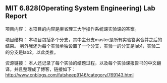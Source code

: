 MIT 6.828(Operating System Engineering) Lab Report 
---

项目内容：
  本项目的内容是麻省理工大学操作系统课实验课的答案。

项目结构：
  本项目包括多个分支，其中主分支master是所有实验答案合并之后的结果。
  另外我还为每个实验单独设置了一个分支，实验一的分支是lab1，实验二的分支是lab2，以此类推。
  
资源链接：
  本人还记录了每个实验的结题过程，以及每个实验课报告书的中文翻译，并且整理成了博客，链接如下：
    http://www.cnblogs.com/fatsheep9146/category/769143.html
    

    
